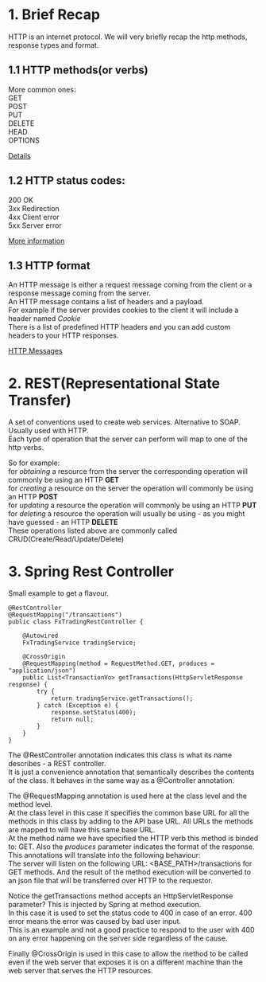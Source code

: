 # 1. Brief Recap  

HTTP is an internet protocol. We will very briefly recap the http methods, response types and format.  

## 1.1 HTTP methods(or verbs)  

More common ones:  
GET  
POST  
PUT  
DELETE  
HEAD  
OPTIONS  

<a href="https://developer.mozilla.org/en-US/docs/Web/HTTP/Methods">Details</a>  

## 1.2 HTTP status codes:  
200 OK   
3xx Redirection  
4xx Client error  
5xx Server error  

<a href="https://en.wikipedia.org/wiki/List_of_HTTP_status_codes">More information</a>  

## 1.3 HTTP format  

An HTTP message is either a request message coming from the client or a response message coming from the server.  
An HTTP message contains a list of headers and a payload.  
For example if the server provides cookies to the client it will include a header named *Cookie*  
There is a list of predefined HTTP headers and you can add custom headers to your HTTP responses.  

<a href="https://developer.mozilla.org/en-US/docs/Web/HTTP/Messages">HTTP Messages</a>  

# 2. REST(Representational State Transfer)  
A set of conventions used to create web services. Alternative to SOAP.  
Usually used with HTTP.  
Each type of operation that the server can perform will map to one of the http verbs.  
  
So for example:  
   for *obtaining* a resource from the server the corresponding operation will commonly be using an HTTP **GET**  
   for *creating* a resource on the server the operation will commonly be using an HTTP **POST**  
   for *updating* a resource the operation will commonly be using an HTTP **PUT**  
   for *deleting* a resource the operation will usually be using - as you might have guessed - an HTTP **DELETE**  
These operations listed above are commonly called CRUD(Create/Read/Update/Delete)  

# 3. Spring Rest Controller 

Small example to get a flavour.  

```
@RestController
@RequestMapping("/transactions")
public class FxTradingRestController {

    @Autowired
    FxTradingService tradingService;

    @CrossOrigin
    @RequestMapping(method = RequestMethod.GET, produces = "application/json")
    public List<TransactionVo> getTransactions(HttpServletResponse response) {
        try {
            return tradingService.getTransactions();
        } catch (Exception e) {
            response.setStatus(400);
            return null;
        }
    }
}
```

The @RestController annotation indicates this class is what its name describes - a REST controller.  
It is just a convenience annotation that semantically describes the contents of the class. It behaves in the same way as a @Controller annotation.  
  
The @RequestMapping annotation is used here at the class level and the method level.  
At the class level in this case it specifies the common base URL for all the methods in this class by adding to the API base URL. All URLs the methods are mapped to will have this same base URL.  
At the method name we have specified the HTTP verb this method is binded to: GET. Also the *produces* parameter indicates the format of the response.  
This annotations will translate into the following behaviour:  
The server will listen on the following URL: <BASE_PATH>/transactions for GET methods. And the result of the method execution will be converted to an json file that will be transferred over HTTP to the requestor.  

Notice the getTransactions method accepts an HttpServletResponse parameter? This is injected by Spring at method execution.  
In this case it is used to set the status code to 400 in case of an error. 400 error means the error was caused by bad user input.   
This is an example and not a good practice to respond to the user with 400 on any error happening on the server side regardless of the cause.  

Finally @CrossOrigin is used in this case to allow the method to be called even if the web server that exposes it is on a different machine than the web server that serves the HTTP resources.
